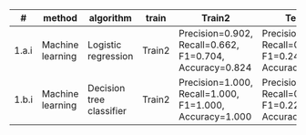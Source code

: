 | #      | method           | algorithm                | train  | Train2                                                  | Test 1                                                  | Test 2                                                  | Test 3                                                  |
|--------|------------------|--------------------------|--------|---------------------------------------------------------|---------------------------------------------------------|---------------------------------------------------------|---------------------------------------------------------|
| 1.a.i | Machine learning | Logistic regression | Train2 | Precision=0.902, Recall=0.662, F1=0.704, Accuracy=0.824 | Precision=0.283, Recall=0.251, F1=0.244, Accuracy=0.594 | Precision=0.510, Recall=0.400, F1=0.382, Accuracy=0.610 | Precision=0.285, Recall=0.258, F1=0.248, Accuracy=0.642 |
| 1.b.i | Machine learning | Decision tree classifier | Train2 | Precision=1.000, Recall=1.000, F1=1.000, Accuracy=1.000 | Precision=0.217, Recall=0.237, F1=0.226, Accuracy=0.496 | Precision=0.421, Recall=0.414, F1=0.416, Accuracy=0.540 | Precision=0.201, Recall=0.238, F1=0.215, Accuracy=0.516 |
